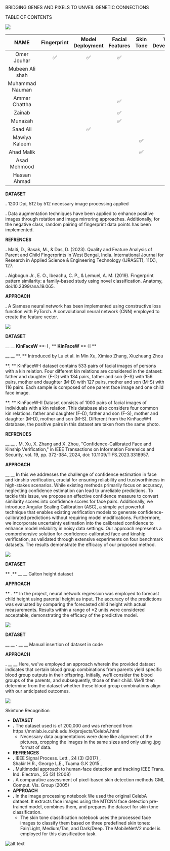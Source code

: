 <span style="color:#000000"> BRIDGING GENES AND PIXELS TO UNVEIL GENETIC CONNECTIONS</span>

<span style="color:#000000">TABLE OF CONTENTS</span>

![](img/Presnetation0.jpg)

|      NAME       | Fingerprint | Model Deployment | Facial Features | Skin Tone | Web<br />Development | Height | Eyes | Blood |
| :-------------: | :---------: | :--------------: | :-------------: | :-------: | :------------------: | :----: | :--: | :---: |
|   Omer Jouhar   |     ✅      |        ✅        |       ✅        |           |          ✅          |        |      |       |
| Mubeen Ali shah |             |                  |                 |           |                      |        |  ✅  |       |
| Muhammad Nauman |             |                  |                 |           |                      |   ✅   |      |  ✅   |
|  Ammar Chattha  |             |                  |       ✅        |           |                      |        |      |       |
|     Zainab      |             |                  |       ✅        |           |                      |        |      |       |
|     Munazah     |             |                  |       ✅        |           |                      |        |      |       |
|    Saad Ali     |             |        ✅        |                 |           |          ✅          |        |  ✅  |       |
|  Mawiya Kaleem  |             |                  |                 |    ✅     |                      |        |      |       |
|   Ahad Malik    |             |                  |                 |    ✅     |                      |        |      |       |
|  Asad Mehmood   |             |                  |                 |           |                      |        |  ✅  |       |
|  Hassan Ahmad   |             |                  |                 |           |                      |   ✅   |      |  ✅   |

**DATASET**

**\.** 1200 Dpi\, 512 by 512 necessary image processing applied

**\.** Data augmentation techniques have been applied to enhance positive images through rotation and image mirroring approaches\. Additionally\, for the negative class\, random pairing of fingerprint data points has been implemented\.

**REFRENCES**

**\.** Maiti\, D\.\, Basak\, M\.\, & Das\, D\. \(2023\)\. Quality and Feature Analysis of Parent and Child Fingerprints in West Bengal\, India\. International Journal for Research in Applied Science & Engineering Technology \(IJRASET\)\, 11\(X\)\, 127\.

**\.** Aigbogun Jr\.\, E\. O\.\, Ibeachu\, C\. P\.\, & Lemuel\, A\. M\. \(2019\)\. Fingerprint pattern similarity: a family\-based study using novel classification\. Anatomy\, doi:10\.2399/ana\.19\.065\.

**APPROACH**

**\.** A Siamese neural network has been implemented using constructive loss function with PyTorch\. A convolutional neural network \(CNN\) employed to create the feature vector\.

![](img/Presnetation1.jpg)

**DATASET**

\_\_ \_\_ **KinFaceW** **\-I \, ** **KinFaceW** **\-II **

\_\_ \_\_ **\. ** Introduced by Lu et al\. in Min Xu\, Ximiao Zhang\, Xiuzhuang Zhou

**\. ** KinFaceW\-I dataset contains 533 pairs of facial images of persons with a kin relation\. Four different kin relations are considered in the dataset: father and daughter \(F\-D\) with 134 pairs\, father and son \(F\-S\) with 156 pairs\, mother and daughter \(M\-D\) with 127 pairs\, mother and son \(M\-S\) with 116 pairs\. Each sample is composed of one parent face image and one child face image\.

**\. ** KinFaceW\-II Dataset consists of 1000 pairs of facial images of individuals with a kin relation\. This database also considers four common kin relations: father and daughter \(F\-D\)\, father and son \(F\-S\)\, mother and daughter \(M\-D\)\, mother and son \(M\-S\)\. Different from the KinFaceW\-I database\, the positive pairs in this dataset are taken from the same photo\.

**REFRENCES**

\_\_ \_\_ **\.** M\. Xu\, X\. Zhang and X\. Zhou\, "Confidence\-Calibrated Face and Kinship Verification\," in IEEE Transactions on Information Forensics and Security\, vol\. 19\, pp\. 372\-384\, 2024\, doi: 10\.1109/TIFS\.2023\.3318957\.

**APPROACH**

\_\_ \_\_ In this we addresses the challenge of confidence estimation in face and kinship verification\, crucial for ensuring reliability and trustworthiness in high\-stakes scenarios\. While existing methods primarily focus on accuracy\, neglecting confidence estimation can lead to unreliable predictions\. To tackle this issue\, we propose an effective confidence measure to convert similarity scores into confidence scores for face pairs\. Additionally\, we introduce Angular Scaling Calibration \(ASC\)\, a simple yet powerful technique that enables existing verification models to generate confidence\-calibrated predictions without requiring model modifications\. Furthermore\, we incorporate uncertainty estimation into the calibrated confidence to enhance model reliability in noisy data settings\. Our approach represents a comprehensive solution for confidence\-calibrated face and kinship verification\, as validated through extensive experiments on four benchmark datasets\. The results demonstrate the efficacy of our proposed method\.

![](img/Presnetation2.png)

**DATASET**

** \.** \_\_ \_\_ Galton height dataset

**APPROACH**

** \. ** In the project\, neural network regression was employed to forecast child height using parental height as input\. The accuracy of the predictions was evaluated by comparing the forecasted child height with actual measurements\. Results within a range of ±2 units were considered acceptable\, demonstrating the efficacy of the predictive model\.

![](img/Presnetation3.png)

**DATASET**

\_\_ \_\_ **\.** \_\_ \_\_ Manual insertion of dataset in code

**APPROACH**

**\.** \_\_ \_\_ Here\, we've employed an approach wherein the provided dataset indicates that certain blood group combinations from parents yield specific blood group outputs in their offspring\. Initially\, we'll consider the blood groups of the parents\, and subsequently\, those of their child\. We'll then determine from the dataset whether these blood group combinations align with our anticipated outcomes\.

![](img/Presnetation4.png)

<span style="color:#000000">Skintone</span> <span style="color:#000000"> Recognition</span>

- **DATASET**
- **\.** The dataset used is of 200\,000 and was refrenced from https://mmlab\.ie\.cuhk\.edu\.hk/projects/CelebA\.html
  - Necessary data augmentations were done like alignment of the pictures\, cropping the images in the same sizes and only using \.jpg format of data\.
- **REFRENCES**
- **\.** IEEE Signal Process\. Lett\.\, 24 \(3\) \(2017\) \, Shakir H\.R\.\, George L\.E\.\, Tuama G\.K 2015 \,
- **\.** Multimodal approach to human\-face detection and tracking IEEE Trans\. Ind\. Electron\.\, 55 \(3\) \(2008\)
- **\.** A comparative assessment of pixel\-based skin detection methods GML Comput\. Vis\. Group \(2005\)
- **APPROACH**
- **\.** In the image processing notebook We used the original CelebA dataset\. It extracts face images using the MTCNN face detection pre\-trained model\, combines them\, and prepares the dataset for skin tone classification\.
  - The skin tone classification notebook uses the processed face images to classify them based on three predefined skin tones: Fair/Light\, Medium/Tan\, and Dark/Deep\. The MobileNetV2 model is employed for this classification task\.

![alt text](image.png)
